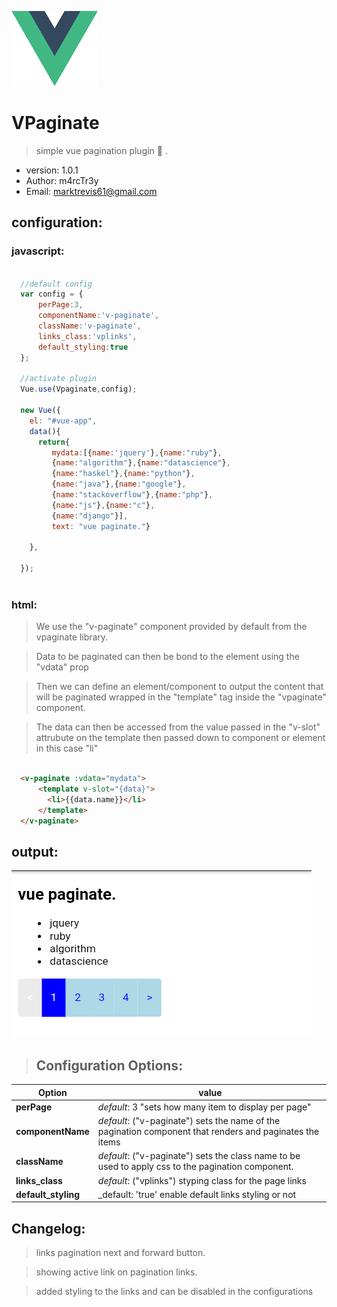 ![vue-logo](res/logo.png)
#  VPaginate

> simple vue pagination plugin :rocket: .
 * version: 1.0.1
 * Author: m4rcTr3y
 * Email: marktrevis61@gmail.com
 
 

## configuration:

### javascript:
```javascript

  //default config
  var config = {
      perPage:3,
      componentName:'v-paginate',
      className:'v-paginate',
      links_class:'vplinks',
      default_styling:true
  };
  
  //activate plugin
  Vue.use(Vpaginate,config);
  
  new Vue({
    el: "#vue-app",
    data(){ 
      return{
         mydata:[{name:'jquery'},{name:"ruby"},
         {name:"algorithm"},{name:"datascience"},
         {name:"haskel"},{name:"python"},
         {name:"java"},{name:"google"},
         {name:"stackoverflow"},{name:"php"},
         {name:"js"},{name:"c"},
         {name:"django"}],
         text: "vue paginate."}
      
    },
    
  });
  

```

### html:
> We use the "v-paginate" component provided by default from the vpaginate library.

> Data to be paginated can then be bond to the element using the "vdata" prop

> Then we can define an element/component to output the content that will be paginated wrapped in the "template" tag inside the "vpaginate" component.

> The data can then be accessed from the value passed in the "v-slot" attrubute on the template then  passed down to component or element in this case "li"
```html

  <v-paginate :vdata="mydata">
      <template v-slot="{data}">
        <li>{{data.name}}</li>
      </template>
  </v-paginate>

```
## output:
![example](res/screenshot.png)


> ## Configuration Options:

Option | value
-------|------
**perPage**   |    _default_: 3 "sets how many item to display per page"
**componentName** |   _default_: ("v-paginate")  sets the name of the pagination component that renders and paginates the items
**className**     |  _default_: ("v-paginate")  sets the class name to be used to apply css to the pagination component.
**links_class**   | _default_: ("vplinks") styping class for the page links
**default_styling**| _default: 'true'  enable default links styling or not
   
 
##  Changelog:
> links pagination next and forward button.

> showing active link on pagination links.

> added styling to the links and can be disabled in the configurations 